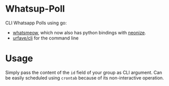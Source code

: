 # Whatsup-Poll
CLI Whatsapp Polls using go:
- [whatsmeow](https://github.com/tulir/whatsmeow), which now also has python bindings with [neonize](https://github.com/krypton-byte/neonize).
- [urfave/cli](https://github.com/urfave/cli) for the command line

# Usage
Simply pass the content of the `id` field of your group as CLI argument.
Can be easily scheduled using `crontab` because of its non-interactive operation.
